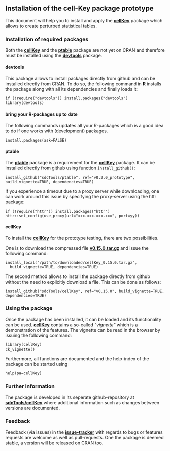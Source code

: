 ## Installation of the cell-Key package prototype

This document will help you to install and apply the [**cellKey**](https://github.com/sdcTools/cellKey) package which allows to create perturbed statistical tables.

### Installation of required packages
Both the [**cellKey**](https://github.com/sdcTools/cellKey) and the [**ptable**](https://github.com/sdcTools/ptable) package are not yet on CRAN and therefore must be installed using the  [**devtools**](https://cran.r-project.org/package=devtools) package.

#### devtools
This package allows to install packages directly from github and can be installed directly from CRAN. To do so, the following command in **R** installs the package along with all its dependencies and finally loads it:

```
if (!require("devtools")) install.packages("devtools")
library(devtools)
```

#### bring your R-packages up to date
The following commands updates all your R-packages which is a good idea to do if one works with (development) packages.  
  
```
install.packages(ask=FALSE)
```

#### ptable
The [**ptable**](https://github.com/sdcTools/ptable) package is a requirement for the [**cellKey**](https://github.com/sdcTools/cellKey) package. It can be installed directly from github using function `install_github()`:

```
install_github("sdcTools/ptable", ref="v0.2.0_prototype", build_vignette=TRUE, dependencies=TRUE)
```

If you experience a timeout due to a proxy server while downloading, one can work around this issue by specifying the proxy-server using the httr package:

```
if (!require("httr")) install.packages("httr")
httr::set_config(use_proxy(url="xxx.xxx.xxx.xxx", port=yy))
```

#### cellKey
To install the [**cellKey**](https://github.com/sdcTools/cellKey) for the prototype testing, there are two possibilities.

One is to download the compressed file [**v0.15.0.tar.gz**](https://github.com/sdcTools/cellKey/archive/v0.15.0.tar.gz) and issue the following command:

```
install_local("/path/to/downloaded/cellKey_0.15.0.tar.gz",
  build_vignette=TRUE, dependencies=TRUE)
```

The second method allows to install the package directly from github without the need to explicitly download a file. This can be done as follows:

```
install_github("sdcTools/cellKey", ref="v0.15.0", build_vignette=TRUE, dependencies=TRUE)
```

### Using the package
Once the package has been installed, it can be loaded and its functionality can be used. [**cellKey**](https://github.com/sdcTools/cellKey) contains a so-called *"vignette"* which is a demonstration of the features. The vignette can be read in the browser by issuing the following command:

```
library(cellKey)
ck_vignette()
```

Furthermore, all functions are documented and the help-index of the package can be started using

```
help(pa=cellKey)
```

### Further Information
The package is developed in its seperate github-repository at [**sdcTools/cellKey**](https://github.com/sdcTools/cellKey) where additional information such as changes between versions are documented.

### Feedback
Feedback (via issues) in the [**issue-tracker**](https://github.com/sdcTools/cellKey/issues) with regards to bugs or features requests are welcome as well as pull-requests. One the package is deemed stable, a version will be released on CRAN too.
